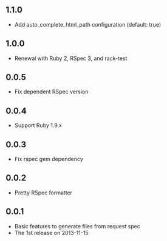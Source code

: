 ## 1.1.0
- Add auto_complete_html_path configuration (default: true)

## 1.0.0
- Renewal with Ruby 2, RSpec 3, and rack-test

## 0.0.5
- Fix dependent RSpec version

## 0.0.4
- Support Ruby 1.9.x

## 0.0.3
- Fix rspec gem dependency

## 0.0.2
- Pretty RSpec formatter

## 0.0.1
- Basic features to generate files from request spec
- The 1st release on 2013-11-15
